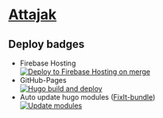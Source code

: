 # [Attajak](https://attajak.web.app)

## Deploy badges
- Firebase Hosting  
[![Deploy to Firebase Hosting on merge](https://github.com/attajak/attajak.web.app/actions/workflows/firebase-hosting-merge.yml/badge.svg)](https://github.com/attajak/attajak.web.app/actions/workflows/firebase-hosting-merge.yml)
- GitHub-Pages  
[![Hugo build and deploy](https://github.com/attajak/attajak.web.app/actions/workflows/deploy.yml/badge.svg)](https://github.com/attajak/attajak.web.app/actions/workflows/deploy.yml)
- Auto update hugo modules ([FixIt-bundle](https://github.com/hugo-fixit/fixit-bundle))  
[![Update modules](https://github.com/attajak/attajak.web.app/actions/workflows/update-modules.yml/badge.svg)](https://github.com/attajak/attajak.web.app/actions/workflows/update-modules.yml)

